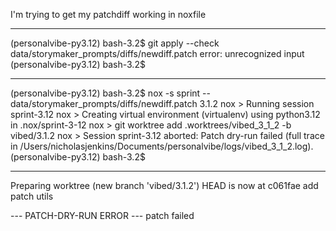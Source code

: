I'm trying to get my patchdiff working in noxfile

--------------------

(personalvibe-py3.12) bash-3.2$ git apply --check data/storymaker_prompts/diffs/newdiff.patch
error: unrecognized input
(personalvibe-py3.12) bash-3.2$

--------------------

(personalvibe-py3.12) bash-3.2$ nox -s sprint -- data/storymaker_prompts/diffs/newdiff.patch  3.1.2
nox > Running session sprint-3.12
nox > Creating virtual environment (virtualenv) using python3.12 in .nox/sprint-3-12
nox > git worktree add .worktrees/vibed_3_1_2 -b vibed/3.1.2
nox > Session sprint-3.12 aborted: Patch dry-run failed (full trace in /Users/nicholasjenkins/Documents/personalvibe/logs/vibed_3_1_2.log).
(personalvibe-py3.12) bash-3.2$

--------------------

Preparing worktree (new branch 'vibed/3.1.2')
HEAD is now at c061fae add patch utils

--- PATCH-DRY-RUN ERROR ---
patch failed
